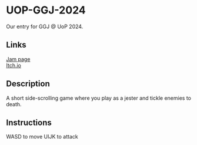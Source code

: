 # UOP-GGJ-2024
Our entry for GGJ @ UoP 2024.

## Links

[Jam page](https://globalgamejam.org/games/2024/jesters-wing-7) \
[Itch.io](https://jawdandev.itch.io/jesters-wing)

## Description

A short side-scrolling game where you play as a jester and tickle enemies to death.

## Instructions

WASD to move
UIJK to attack